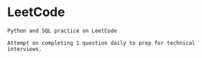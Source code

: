 # LeetCode
	Python and SQL practice on LeetCode
	
	Attempt on completing 1 question daily to prep for technical interviews.
